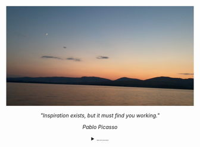 <img src=IMG_7279.JPG />

<div align="center">
<p><i>"Inspiration exists, but it must find you working."<i></p>
</div>

<div align="center">
<p>Pablo Picasso</p>
</div>

<div align="center">
<details>
<summary>........</summary>
</details>
</div>
